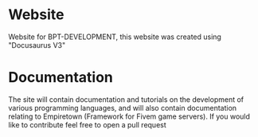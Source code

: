 # Website
Website for BPT-DEVELOPMENT, this website was created using "Docusaurus V3"

# Documentation
The site will contain documentation and tutorials on the development of various programming languages, and will also contain documentation relating to Empiretown (Framework for Fivem game servers). If you would like to contribute feel free to open a pull request